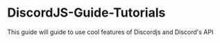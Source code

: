 # DiscordJS-Guide-Tutorials
This guide will guide to use cool features of Discordjs and Discord's API
